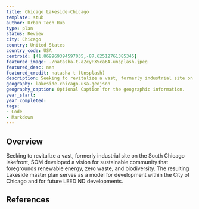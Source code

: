 ```yaml
---
title: Chicago Lakeside-Chicago
template: stub
author: Urban Tech Hub
type: plan
status: Review
city: Chicago
country: United States
country_code: USA
centroid: [41.869969394597035,-87.62512761385345]
featured_image: ./natasha-t-aZcyFX5ca6A-unsplash.jpeg
featured_desc: nan
featured_credit: natasha t (Unsplash)
description: Seeking to revitalize a vast, formerly industrial site on the South Chicago lakefront, SOM developed a vision for sustainable community that foregrounds renewable energy, zero waste, and biodiversity. The resulting Lakeside master plan serves as a model for development within the City of Chicago and for future LEED ND developments.
geography: lakeside-chicago-usa.geojson
geography_caption: Optional Caption for the geographic information.
year_start:
year_completed:
tags:
- Code
- Markdown
---
```


## Overview

Seeking to revitalize a vast, formerly industrial site on the South Chicago lakefront, SOM developed a vision for sustainable community that foregrounds renewable energy, zero waste, and biodiversity.
The resulting Lakeside master plan serves as a model for development within the City of Chicago and for future LEED ND developments.

## References
